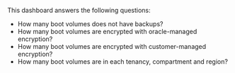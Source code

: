 This dashboard answers the following questions:

- How many boot volumes does not have backups?
- How many boot volumes are encrypted with oracle-managed encryption?
- How many boot volumes are encrypted with customer-managed encryption?
- How many boot volumes are in each tenancy, compartment and region?
